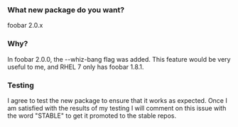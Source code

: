 <!--
Do you need to report an issue or request an update for an existing package?
If so, you're in the wrong place.  Find the corresponding package source repo
in the iuscommunity-pkg organization (https://github.com/iuscommunity-pkg) and
report an issue there instead.
-->

### What new package do you want?

foobar 2.0.x

### Why?

In foobar 2.0.0, the --whiz-bang flag was added.  This feature would be very
useful to me, and RHEL 7 only has foobar 1.8.1.

### Testing

I agree to test the new package to ensure that it works as expected.  Once I am
satisfied with the results of my testing I will comment on this issue with the
word "STABLE" to get it promoted to the stable repos.
